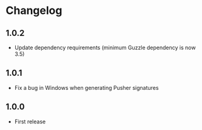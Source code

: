 # Changelog

## 1.0.2

- Update dependency requirements (minimum Guzzle dependency is now 3.5)

## 1.0.1

- Fix a bug in Windows when generating Pusher signatures

## 1.0.0

- First release

